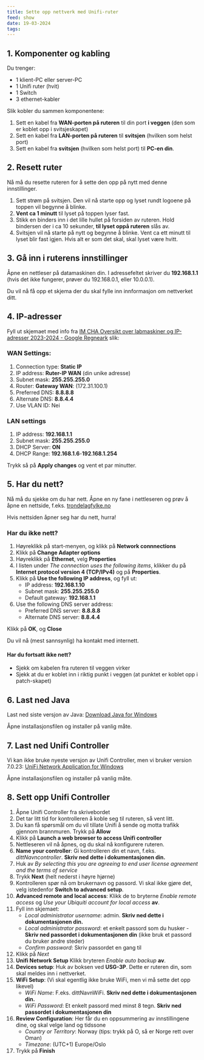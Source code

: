```yaml
---
title: Sette opp nettverk med Unifi-ruter
feed: show
date: 19-03-2024
tags:
---
```

## 1. Komponenter og kabling
Du trenger:
* 1 klient-PC eller server-PC
* 1 Unifi ruter (hvit)
* 1 Switch
* 3 ethernet-kabler

Slik kobler du sammen komponentene:
1. Sett en kabel fra **WAN-porten på ruteren** til din port **i veggen** (den som er koblet opp i svitsjeskapet)
2. Sett en kabel fra **LAN-porten på ruteren** til **svitsjen** (hvilken som helst port)
3. Sett en kabel fra **svitsjen** (hvilken som helst port) til **PC-en din**.

## 2. Resett ruter
Nå må du resette ruteren for å sette den opp på nytt med denne innstillinger.

1. Sett strøm på svitsjen. Den vil nå starte opp og lyset rundt logoene på toppen vil begynne å blinke. 
2. **Vent ca 1 minutt** til lyset på toppen lyser fast.
2. Stikk en binders inn i det lille hullet på forsiden av ruteren. Hold bindersen der i ca 10 sekunder, **til lyset oppå ruteren** slås av.
3. Svitsjen vil nå starte på nytt og begynne å blinke. Vent ca ett minutt til lyset blir fast igjen. Hvis alt er som det skal, skal lyset være hvitt.

## 3. Gå inn i ruterens innstillinger
Åpne en nettleser på datamaskinen din. I adressefeltet skriver du **192.168.1.1** (hvis det ikke fungerer, prøver du 192.168.0.1, eller 10.0.0.1).

Du vil nå få opp et skjema der du skal fylle inn innformasjon om nettverket ditt.

## 4. IP-adresser
Fyll ut skjemaet med info fra [IM CHA Oversikt over labmaskiner og IP-adresser 2023-2024 - Google Regneark](https://docs.google.com/spreadsheets/d/1CZ7tFNzi1N6dENOXU-uCyjHjf3NYJQOspECbOoXKM5k/edit#gid=1414378157) slik:

### WAN Settings:
1. Connection type: **Static IP**
2. IP address: **Ruter-IP WAN** (din unike adresse)
3. Subnet mask: **255.255.255.0**
4. Router: **Gateway WAN**: (172.31.100.1)
5. Preferred DNS: **8.8.8.8**
6. Alternate DNS: **8.8.4.4**
7. Use VLAN ID: Nei  

### LAN settings
1. IP address: **192.168.1.1**
2. Subnet mask: **255.255.255.0**
3. DHCP Server: **ON**
4. DHCP Range: **192.168.1.6**-**192.168.1.254**

Trykk så på **Apply changes** og vent et par minutter.

## 5. Har du nett?
Nå må du sjekke om du har nett. Åpne en ny fane i nettleseren og prøv å åpne en nettside, f.eks. [trondelagfylke.no](https://www.trondelagfylke.no/)

Hvis nettsiden åpner seg har du nett, hurra!

### Har du ikke nett?
1. Høyreklikk på start-menyen, og klikk på **Network connnections**
2. Klikk på **Change Adapter options**
3. Høyreklikk på **Ethernet**, velg **Properties**
4. I listen under _The connection uses the following items_, klikker du på **Internet protocol version 4 (TCP/IPv4)** og på **Properties**.
5. Klikk på **Use the following IP address**, og fyll ut:
	* IP address: **192.168.1.10**
	* Subnet mask: **255.255.255.0**
	* Default gateway: **192.168.1.1**
6. Use the following DNS server address:
	* Preferred DNS server: **8.8.8.8**
	* Alternate DNS server: **8.8.4.4**

Klikk på **OK**, og **Close**

Du vil nå (mest sannsynlig) ha kontakt med internett.

#### Har du fortsatt ikke nett?
- Sjekk om kabelen fra ruteren til veggen virker
- Sjekk at du er koblet inn i riktig punkt i veggen (at punktet er koblet opp i patch-skapet)



## 6. Last ned Java
Last ned siste versjon av Java: [Download Java for Windows](https://www.java.com/download/ie_manual.jsp)

Åpne installasjonsfilen og installer på vanlig måte.

## 7. Last ned Unifi Controller
Vi kan ikke bruke nyeste versjon av Unifi Controller, men vi bruker version 7.0.23: [UniFi Network Application for Windows](https://dl.ui.com/unifi/7.0.23/UniFi-installer.exe)

Åpne installasjonsfilen og installer på vanlig måte.

## 8. Sett opp Unifi Controller
1. Åpne Unifi Controller fra skrivebordet
2. Det tar litt tid for kontrolleren å koble seg til ruteren, så vent litt.
3. Du kan få spørsmål om du vil tillate Unifi å sende og motta trafikk gjennom brannmuren. Trykk på **Allow**
4. Klikk på **Launch a web browser to access Unifi controller**
5. Nettleseren vil nå åpnes, og du skal nå konfigurere ruteren.
6. **Name your controller**: Gi kontrolleren din et navn, f.eks. _dittNavncontroller_. **Skriv ned dette i dokumentasjonen din.**
7. Huk av _By selecting this you are agreeing to end user license agreement and the terms of service_
8. Trykk **Next** (helt nederst i høyre hjørne)
9. Kontrolleren spør nå om brukernavn og passord. Vi skal ikke gjøre det, velg istedenfor **Switch to advanced setup**.
10. **Advanced remote and local access**: Klikk de to bryterne _Enable remote access_ og _Use your Ubiquiti account for local access_ **av**.
11. Fyll inn skjemaet: 
	* _Local administrator username_: admin. **Skriv ned dette i dokumentasjonen din.**
	* _Local administrator password_: et enkelt passord som du husker - **Skriv ned passordet i dokumentasjonen din** (ikke bruk et passord du bruker andre steder)
	* _Confirm password_: Skriv passordet en gang til
12. Klikk på _Next_
13. **Unifi Network Setup** Klikk bryteren _Enable auto backup_ **av**.
14. **Devices setup**: Huk av boksen ved __USG-3P__. Dette er ruteren din, som skal meldes inn i nettverket.
15. **WiFi Setup**: (Vi skal egentlig ikke bruke WiFi, men vi må sette det opp likevel)
	* _WiFi Name_: F.eks. dittNavnWiFi. **Skriv ned dette i dokumentasjonen din.**
	* _WiFi Password_: Et enkelt passord med minst 8 tegn. **Skriv ned passordet i dokumentasjonen din**
16. **Review Configuration**: Her får du en oppsummering av innstillingene dine, og skal velge land og tidssone
	* _Country or Territory_: Norway (tips: trykk på O, så er Norge rett over Oman)
	* _Timezone_: (UTC+1) Europe/Oslo
17. Trykk på **Finish**